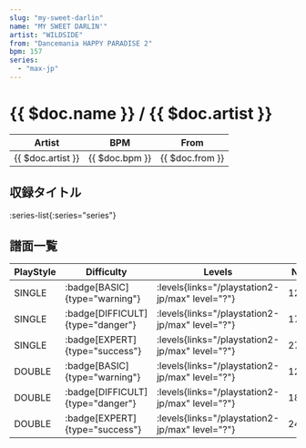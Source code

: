 ```yaml
---
slug: "my-sweet-darlin"
name: "MY SWEET DARLIN'"
artist: "WILDSIDE"
from: "Dancemania HAPPY PARADISE 2"
bpm: 157
series:
  - "max-jp"
---
```


# {{ $doc.name }} / {{ $doc.artist }}

|Artist|BPM|From|
|------|---|----|
|{{ $doc.artist }}|{{ $doc.bpm }}|{{ $doc.from }}|

## 収録タイトル

:series-list{:series="series"}

## 譜面一覧

|PlayStyle|Difficulty|Levels|Notes|Movie|
|---------|----------|------|-----|-----|
|SINGLE| :badge[BASIC]{type="warning"}| :levels{links="/playstation2-jp/max" level="?"}|120/5||
|SINGLE| :badge[DIFFICULT]{type="danger"}| :levels{links="/playstation2-jp/max" level="?"}|177/43||
|SINGLE| :badge[EXPERT]{type="success"}| :levels{links="/playstation2-jp/max" level="?"}|272/24||
|DOUBLE| :badge[BASIC]{type="warning"}| :levels{links="/playstation2-jp/max" level="?"}|128/4||
|DOUBLE| :badge[DIFFICULT]{type="danger"}| :levels{links="/playstation2-jp/max" level="?"}|184/25||
|DOUBLE| :badge[EXPERT]{type="success"}| :levels{links="/playstation2-jp/max" level="?"}|243/8||
